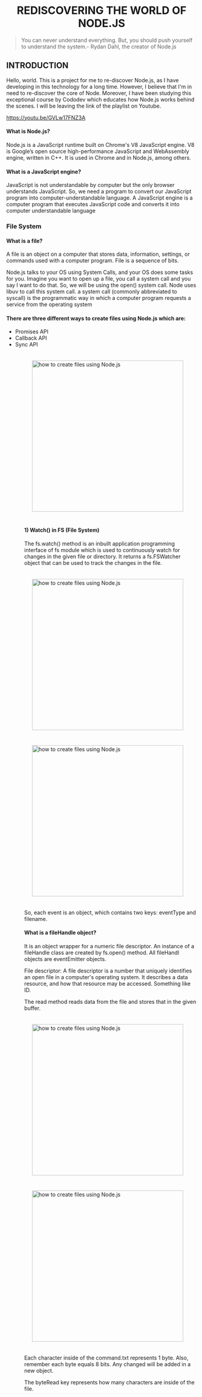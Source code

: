 <h1 align="center">
REDISCOVERING THE WORLD OF NODE.JS
</h1>

> You can never understand everything. But, you should push yourself to understand the system.- Rydan Dahl, the creator of Node.js

<h2>INTRODUCTION</h2>
<p>Hello, world. This is a project for me to re-discover Node.js, as I have developing in this technology for a long time. However, I believe that I'm in need to re-discover the core of Node. Moreover, I have been studying this exceptional course by Cododev which educates how Node.js works behind the scenes. I will be leaving the link of the playlist on Youtube.</p>

<a>https://youtu.be/GVLw17FNZ3A</a>


<h4> What is Node.js? </h4>
<p>
Node.js is a JavaScript runtime built on Chrome's V8 JavaScript engine. V8 is Google’s open source high-performance JavaScript and WebAssembly engine, written in C++. It is used in Chrome and in Node.js, among others.</p>

<h4> What is a JavaScript engine?</h4>
<p>
JavaScript is not understandable by computer but the only browser understands JavaScript. So, we need a program to convert our JavaScript program into computer-understandable language. A JavaScript engine is a computer program that executes JavaScript code and converts it into computer understandable language
 </p>
 
 
<h3> File System </h3>

<h4> What is a file? </h4>
<p>A file is an object on a computer that stores data, information, settings, or commands used with a computer program. File is a sequence of bits.</p>
<p>Node.js talks to your OS using System Calls, and your OS does some tasks for you. Imagine you want to open up a file, you call a system call and you say I want to do that. So, we will be using the open() system call. Node uses libuv to call this system call.
a system call (commonly abbreviated to syscall) is the programmatic way in which a computer program requests a service from the operating system
 </p>

<h4>
 There are three different ways to create files using Node.js which are: 
</h4>
<ul style="margin-bottom: 20px">
<li>Promises API</li>
<li>Callback API</li>
<li>Sync API</li>
<ul>
 
<img src="https://i.ibb.co/G9ZYLpN/Screenshot-2023-03-09-135400.png" alt="how to create files using Node.js"
     style="width: 400px; margin: 20px;">

 
 <h4>1)	Watch() in FS (File System)</h4>
<p>The fs.watch() method is an inbuilt application programming interface of fs module which is used to continuously watch for changes in the given file or directory. It returns a fs.FSWatcher object that can be used to track the changes in the file.</p>


<img  src="https://i.ibb.co/jLDDxxf/Screenshot-2023-03-09-142706.png" alt="how to create files using Node.js"
     style="width: 400px; margin: 20px;">
 <img  src="https://i.ibb.co/ydcLDCm/Screenshot-2023-03-09-142718.png" alt="how to create files using Node.js"
     style="width: 400px; margin: 20px;">
 
 <p>So, each event is an object, which contains two keys: eventType and filename. </p>
 
 <h4>What is a fileHandle object?</h4>
<p>It is an object wrapper for a numeric file descriptor. An instance of a fileHandle class are created by fs.open() method. All fileHandl objects are eventEmitter objects.</p>

<p>File descriptor: A file descriptor is a number that uniquely identifies an open file in a computer's operating system. It describes a data resource, and how that resource may be accessed. Something like ID.</p>
 <p>The read method reads data from the file and stores that in the given buffer.</p>

 <img  src="https://i.ibb.co/X3wCcbB/Screenshot-2023-03-09-143238.png" alt="how to create files using Node.js"
     style="width: 400px; margin: 20px;">
 <img  src="https://i.ibb.co/NrjQ05B/Screenshot-2023-03-09-143250.png" alt="how to create files using Node.js"
     style="width: 400px; margin: 20px;">
 <p>Each character inside of the command.txt represents 1 byte. Also, remember each byte equals 8 bits. Any changed will be added in a new object.</p>
 <p>The byteRead key represents how many characters are inside of the file. </p>
